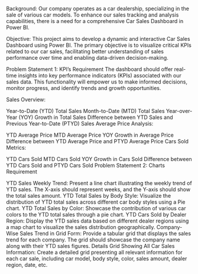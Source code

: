 Background: Our company operates as a car dealership, specializing in the sale of various car models. To enhance our sales tracking and analysis capabilities, there is a need for a comprehensive Car Sales Dashboard in Power BI.

Objective: This project aims to develop a dynamic and interactive Car Sales Dashboard using Power BI. The primary objective is to visualize critical KPIs related to our car sales, facilitating better understanding of sales performance over time and enabling data-driven decision-making.

Problem Statement 1: KPI’s Requirement
The dashboard should offer real-time insights into key performance indicators (KPIs) associated with our sales data. This functionality will empower us to make informed decisions, monitor progress, and identify trends and growth opportunities.

Sales Overview:

Year-to-Date (YTD) Total Sales
Month-to-Date (MTD) Total Sales
Year-over-Year (YOY) Growth in Total Sales
Difference between YTD Sales and Previous Year-to-Date (PTYD) Sales
Average Price Analysis:

YTD Average Price
MTD Average Price
YOY Growth in Average Price
Difference between YTD Average Price and PTYD Average Price
Cars Sold Metrics:

YTD Cars Sold
MTD Cars Sold
YOY Growth in Cars Sold
Difference between YTD Cars Sold and PTYD Cars Sold
Problem Statement 2: Charts Requirement

YTD Sales Weekly Trend:
Present a line chart illustrating the weekly trend of YTD sales. The X-axis should represent weeks, and the Y-axis should show the total sales amount.
YTD Total Sales by Body Style: 
Visualize the distribution of YTD total sales across different car body styles using a Pie chart.
YTD Total Sales by Color: 
Showcase the contribution of various car colors to the YTD total sales through a pie chart.
YTD Cars Sold by Dealer Region: 
Display the YTD sales data based on different dealer regions using a map chart to visualize the sales distribution geographically.
Company-Wise Sales Trend in Grid Form: 
Provide a tabular grid that displays the sales trend for each company. The grid should showcase the company name along with their YTD sales figures.
Details Grid Showing All Car Sales Information: Create a detailed grid presenting all relevant information for each car sale, including car model, body style, color, sales amount, dealer region, date, etc.
